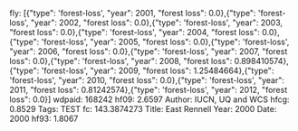 fly: [{"type": 'forest-loss', "year": 2001, "forest loss": 0.0},{"type": 'forest-loss', "year": 2002, "forest loss": 0.0},{"type": 'forest-loss', "year": 2003, "forest loss": 0.0},{"type": 'forest-loss', "year": 2004, "forest loss": 0.0},{"type": 'forest-loss', "year": 2005, "forest loss": 0.0},{"type": 'forest-loss', "year": 2006, "forest loss": 0.0},{"type": 'forest-loss', "year": 2007, "forest loss": 0.0},{"type": 'forest-loss', "year": 2008, "forest loss": 0.898410574},{"type": 'forest-loss', "year": 2009, "forest loss": 1.25484664},{"type": 'forest-loss', "year": 2010, "forest loss": 0.0},{"type": 'forest-loss', "year": 2011, "forest loss": 0.81242574},{"type": 'forest-loss', "year": 2012, "forest loss": 0.0}]
wdpaid: 168242
hf09: 2.6597
Author: IUCN, UQ and WCS
hfcg: 0.8529
Tags: TEST
fc: 143.3874273
Title: East Rennell
Year: 2000
Date: 2000
hf93: 1.8067
